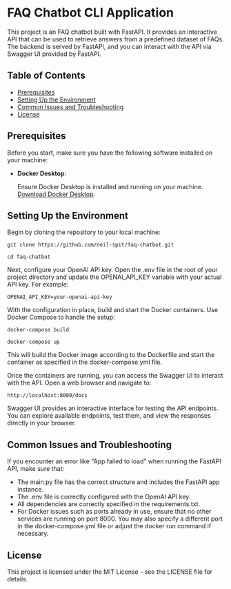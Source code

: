 # FAQ Chatbot CLI Application

This project is an FAQ chatbot built with FastAPI. It provides an interactive API that can be used to retrieve answers from a predefined dataset of FAQs. The backend is served by FastAPI, and you can interact with the API via Swagger UI provided by FastAPI.

## Table of Contents

- [Prerequisites](#prerequisites)
- [Setting Up the Environment](#setting-up-the-environment)
- [Common Issues and Troubleshooting](#common-issues-and-troubleshooting)
- [License](#license)

## Prerequisites

Before you start, make sure you have the following software installed on your machine:

- **Docker Desktop**:
  
  Ensure Docker Desktop is installed and running on your machine.
  [Download Docker Desktop](https://www.docker.com/products/docker-desktop).

## Setting Up the Environment

Begin by cloning the repository to your local machine:

```git clone https://github.com/neil-spit/faq-chatbot.git```

```cd faq-chatbot```

Next, configure your OpenAI API key. Open the .env file in the root of your project directory and update the OPENAI_API_KEY variable with your actual API key. For example:

```OPENAI_API_KEY=your-openai-api-key```

With the configuration in place, build and start the Docker containers. Use Docker Compose to handle the setup:

```docker-compose build```

```docker-compose up```

This will build the Docker image according to the Dockerfile and start the container as specified in the docker-compose.yml file.

Once the containers are running, you can access the Swagger UI to interact with the API. Open a web browser and navigate to:

```http://localhost:8000/docs```

Swagger UI provides an interactive interface for testing the API endpoints. You can explore available endpoints, test them, and view the responses directly in your browser.

## Common Issues and Troubleshooting
If you encounter an error like "App failed to load" when running the FastAPI API, make sure that:

- The main.py file has the correct structure and includes the FastAPI app instance.
- The .env file is correctly configured with the OpenAI API key.
- All dependencies are correctly specified in the requirements.txt.
- For Docker issues such as ports already in use, ensure that no other services are running on port 8000. You may also specify a different port in the docker-compose.yml file or adjust the docker run command if necessary.

## License
This project is licensed under the MIT License - see the LICENSE file for details.
